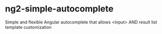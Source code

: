 # ng2-simple-autocomplete
Simple and flexible Angular autocomplete that allows &lt;input> AND result list template customization
